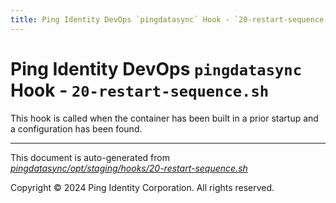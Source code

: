 ```yaml
---
title: Ping Identity DevOps `pingdatasync` Hook - `20-restart-sequence.sh`
---
```


# Ping Identity DevOps `pingdatasync` Hook - `20-restart-sequence.sh`
 This hook is called when the container has been built in a prior startup
 and a configuration has been found.

---
This document is auto-generated from _[pingdatasync/opt/staging/hooks/20-restart-sequence.sh](https://github.com/pingidentity/pingidentity-docker-builds/blob/master/pingdatasync/opt/staging/hooks/20-restart-sequence.sh)_

Copyright © 2024 Ping Identity Corporation. All rights reserved.
